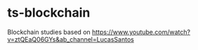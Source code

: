 # ts-blockchain
Blockchain studies based on https://www.youtube.com/watch?v=ztQEaQ06GYs&ab_channel=LucasSantos
